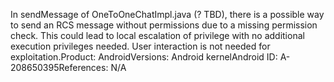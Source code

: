In sendMessage of OneToOneChatImpl.java (? TBD), there is a possible way to send an RCS message without permissions due to a missing permission check. This could lead to local escalation of privilege with no additional execution privileges needed. User interaction is not needed for exploitation.Product: AndroidVersions: Android kernelAndroid ID: A-208650395References: N/A